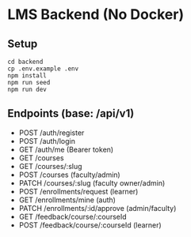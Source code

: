 # LMS Backend (No Docker)

## Setup
```
cd backend
cp .env.example .env
npm install
npm run seed
npm run dev
```

## Endpoints (base: /api/v1)
- POST /auth/register
- POST /auth/login
- GET  /auth/me (Bearer token)
- GET  /courses
- GET  /courses/:slug
- POST /courses (faculty/admin)
- PATCH /courses/:slug (faculty owner/admin)
- POST /enrollments/request (learner)
- GET  /enrollments/mine (auth)
- PATCH /enrollments/:id/approve (admin/faculty)
- GET  /feedback/course/:courseId
- POST /feedback/course/:courseId (learner)
